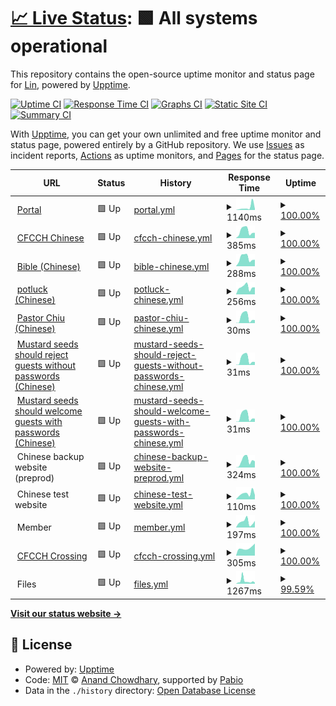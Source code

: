 # [📈 Live Status](https://chinese4christchurch.github.io/status): <!--live status--> **🟩 All systems operational**

This repository contains the open-source uptime monitor and status page for [Lin](https://www.cfcchayward.org/), powered by [Upptime](https://github.com/upptime/upptime).

[![Uptime CI](https://github.com/chinese4christchurch/status/workflows/Uptime%20CI/badge.svg)](https://github.com/chinese4christchurch/status/actions?query=workflow%3A%22Uptime+CI%22)
[![Response Time CI](https://github.com/chinese4christchurch/status/workflows/Response%20Time%20CI/badge.svg)](https://github.com/chinese4christchurch/status/actions?query=workflow%3A%22Response+Time+CI%22)
[![Graphs CI](https://github.com/chinese4christchurch/status/workflows/Graphs%20CI/badge.svg)](https://github.com/chinese4christchurch/status/actions?query=workflow%3A%22Graphs+CI%22)
[![Static Site CI](https://github.com/chinese4christchurch/status/workflows/Static%20Site%20CI/badge.svg)](https://github.com/chinese4christchurch/status/actions?query=workflow%3A%22Static+Site+CI%22)
[![Summary CI](https://github.com/chinese4christchurch/status/workflows/Summary%20CI/badge.svg)](https://github.com/chinese4christchurch/status/actions?query=workflow%3A%22Summary+CI%22)

With [Upptime](https://upptime.js.org), you can get your own unlimited and free uptime monitor and status page, powered entirely by a GitHub repository. We use [Issues](https://github.com/chinese4christchurch/status/issues) as incident reports, [Actions](https://github.com/chinese4christchurch/status/actions) as uptime monitors, and [Pages](https://chinese4christchurch.github.io/status) for the status page.

<!--start: status pages-->
<!-- This summary is generated by Upptime (https://github.com/upptime/upptime) -->
<!-- Do not edit this manually, your changes will be overwritten -->
<!-- prettier-ignore -->
| URL | Status | History | Response Time | Uptime |
| --- | ------ | ------- | ------------- | ------ |
| <img alt="" src="https://icons.duckduckgo.com/ip3/www.cfcchayward.org.ico" height="13"> [Portal](https://www.cfcchayward.org) | 🟩 Up | [portal.yml](https://github.com/chinese4christchurch/status/commits/HEAD/history/portal.yml) | <details><summary><img alt="Response time graph" src="./graphs/portal/response-time-week.png" height="20"> 1140ms</summary><br><a href="https://chinese4christchurch.github.io/status/history/portal"><img alt="Response time 457" src="https://img.shields.io/endpoint?url=https%3A%2F%2Fraw.githubusercontent.com%2Fchinese4christchurch%2Fstatus%2FHEAD%2Fapi%2Fportal%2Fresponse-time.json"></a><br><a href="https://chinese4christchurch.github.io/status/history/portal"><img alt="24-hour response time 489" src="https://img.shields.io/endpoint?url=https%3A%2F%2Fraw.githubusercontent.com%2Fchinese4christchurch%2Fstatus%2FHEAD%2Fapi%2Fportal%2Fresponse-time-day.json"></a><br><a href="https://chinese4christchurch.github.io/status/history/portal"><img alt="7-day response time 1140" src="https://img.shields.io/endpoint?url=https%3A%2F%2Fraw.githubusercontent.com%2Fchinese4christchurch%2Fstatus%2FHEAD%2Fapi%2Fportal%2Fresponse-time-week.json"></a><br><a href="https://chinese4christchurch.github.io/status/history/portal"><img alt="30-day response time 587" src="https://img.shields.io/endpoint?url=https%3A%2F%2Fraw.githubusercontent.com%2Fchinese4christchurch%2Fstatus%2FHEAD%2Fapi%2Fportal%2Fresponse-time-month.json"></a><br><a href="https://chinese4christchurch.github.io/status/history/portal"><img alt="1-year response time 457" src="https://img.shields.io/endpoint?url=https%3A%2F%2Fraw.githubusercontent.com%2Fchinese4christchurch%2Fstatus%2FHEAD%2Fapi%2Fportal%2Fresponse-time-year.json"></a></details> | <details><summary><a href="https://chinese4christchurch.github.io/status/history/portal">100.00%</a></summary><a href="https://chinese4christchurch.github.io/status/history/portal"><img alt="All-time uptime 100.00%" src="https://img.shields.io/endpoint?url=https%3A%2F%2Fraw.githubusercontent.com%2Fchinese4christchurch%2Fstatus%2FHEAD%2Fapi%2Fportal%2Fuptime.json"></a><br><a href="https://chinese4christchurch.github.io/status/history/portal"><img alt="24-hour uptime 100.00%" src="https://img.shields.io/endpoint?url=https%3A%2F%2Fraw.githubusercontent.com%2Fchinese4christchurch%2Fstatus%2FHEAD%2Fapi%2Fportal%2Fuptime-day.json"></a><br><a href="https://chinese4christchurch.github.io/status/history/portal"><img alt="7-day uptime 100.00%" src="https://img.shields.io/endpoint?url=https%3A%2F%2Fraw.githubusercontent.com%2Fchinese4christchurch%2Fstatus%2FHEAD%2Fapi%2Fportal%2Fuptime-week.json"></a><br><a href="https://chinese4christchurch.github.io/status/history/portal"><img alt="30-day uptime 100.00%" src="https://img.shields.io/endpoint?url=https%3A%2F%2Fraw.githubusercontent.com%2Fchinese4christchurch%2Fstatus%2FHEAD%2Fapi%2Fportal%2Fuptime-month.json"></a><br><a href="https://chinese4christchurch.github.io/status/history/portal"><img alt="1-year uptime 100.00%" src="https://img.shields.io/endpoint?url=https%3A%2F%2Fraw.githubusercontent.com%2Fchinese4christchurch%2Fstatus%2FHEAD%2Fapi%2Fportal%2Fuptime-year.json"></a></details>
| <img alt="" src="https://icons.duckduckgo.com/ip3/chineseforchristchurch.org.ico" height="13"> [CFCCH Chinese](https://chineseforchristchurch.org/hayward) | 🟩 Up | [cfcch-chinese.yml](https://github.com/chinese4christchurch/status/commits/HEAD/history/cfcch-chinese.yml) | <details><summary><img alt="Response time graph" src="./graphs/cfcch-chinese/response-time-week.png" height="20"> 385ms</summary><br><a href="https://chinese4christchurch.github.io/status/history/cfcch-chinese"><img alt="Response time 485" src="https://img.shields.io/endpoint?url=https%3A%2F%2Fraw.githubusercontent.com%2Fchinese4christchurch%2Fstatus%2FHEAD%2Fapi%2Fcfcch-chinese%2Fresponse-time.json"></a><br><a href="https://chinese4christchurch.github.io/status/history/cfcch-chinese"><img alt="24-hour response time 288" src="https://img.shields.io/endpoint?url=https%3A%2F%2Fraw.githubusercontent.com%2Fchinese4christchurch%2Fstatus%2FHEAD%2Fapi%2Fcfcch-chinese%2Fresponse-time-day.json"></a><br><a href="https://chinese4christchurch.github.io/status/history/cfcch-chinese"><img alt="7-day response time 385" src="https://img.shields.io/endpoint?url=https%3A%2F%2Fraw.githubusercontent.com%2Fchinese4christchurch%2Fstatus%2FHEAD%2Fapi%2Fcfcch-chinese%2Fresponse-time-week.json"></a><br><a href="https://chinese4christchurch.github.io/status/history/cfcch-chinese"><img alt="30-day response time 473" src="https://img.shields.io/endpoint?url=https%3A%2F%2Fraw.githubusercontent.com%2Fchinese4christchurch%2Fstatus%2FHEAD%2Fapi%2Fcfcch-chinese%2Fresponse-time-month.json"></a><br><a href="https://chinese4christchurch.github.io/status/history/cfcch-chinese"><img alt="1-year response time 485" src="https://img.shields.io/endpoint?url=https%3A%2F%2Fraw.githubusercontent.com%2Fchinese4christchurch%2Fstatus%2FHEAD%2Fapi%2Fcfcch-chinese%2Fresponse-time-year.json"></a></details> | <details><summary><a href="https://chinese4christchurch.github.io/status/history/cfcch-chinese">100.00%</a></summary><a href="https://chinese4christchurch.github.io/status/history/cfcch-chinese"><img alt="All-time uptime 99.99%" src="https://img.shields.io/endpoint?url=https%3A%2F%2Fraw.githubusercontent.com%2Fchinese4christchurch%2Fstatus%2FHEAD%2Fapi%2Fcfcch-chinese%2Fuptime.json"></a><br><a href="https://chinese4christchurch.github.io/status/history/cfcch-chinese"><img alt="24-hour uptime 100.00%" src="https://img.shields.io/endpoint?url=https%3A%2F%2Fraw.githubusercontent.com%2Fchinese4christchurch%2Fstatus%2FHEAD%2Fapi%2Fcfcch-chinese%2Fuptime-day.json"></a><br><a href="https://chinese4christchurch.github.io/status/history/cfcch-chinese"><img alt="7-day uptime 100.00%" src="https://img.shields.io/endpoint?url=https%3A%2F%2Fraw.githubusercontent.com%2Fchinese4christchurch%2Fstatus%2FHEAD%2Fapi%2Fcfcch-chinese%2Fuptime-week.json"></a><br><a href="https://chinese4christchurch.github.io/status/history/cfcch-chinese"><img alt="30-day uptime 100.00%" src="https://img.shields.io/endpoint?url=https%3A%2F%2Fraw.githubusercontent.com%2Fchinese4christchurch%2Fstatus%2FHEAD%2Fapi%2Fcfcch-chinese%2Fuptime-month.json"></a><br><a href="https://chinese4christchurch.github.io/status/history/cfcch-chinese"><img alt="1-year uptime 99.99%" src="https://img.shields.io/endpoint?url=https%3A%2F%2Fraw.githubusercontent.com%2Fchinese4christchurch%2Fstatus%2FHEAD%2Fapi%2Fcfcch-chinese%2Fuptime-year.json"></a></details>
| <img alt="" src="https://icons.duckduckgo.com/ip3/bible.chineseforchristchurch.org.ico" height="13"> [Bible (Chinese)](https://bible.chineseforchristchurch.org) | 🟩 Up | [bible-chinese.yml](https://github.com/chinese4christchurch/status/commits/HEAD/history/bible-chinese.yml) | <details><summary><img alt="Response time graph" src="./graphs/bible-chinese/response-time-week.png" height="20"> 288ms</summary><br><a href="https://chinese4christchurch.github.io/status/history/bible-chinese"><img alt="Response time 335" src="https://img.shields.io/endpoint?url=https%3A%2F%2Fraw.githubusercontent.com%2Fchinese4christchurch%2Fstatus%2FHEAD%2Fapi%2Fbible-chinese%2Fresponse-time.json"></a><br><a href="https://chinese4christchurch.github.io/status/history/bible-chinese"><img alt="24-hour response time 229" src="https://img.shields.io/endpoint?url=https%3A%2F%2Fraw.githubusercontent.com%2Fchinese4christchurch%2Fstatus%2FHEAD%2Fapi%2Fbible-chinese%2Fresponse-time-day.json"></a><br><a href="https://chinese4christchurch.github.io/status/history/bible-chinese"><img alt="7-day response time 288" src="https://img.shields.io/endpoint?url=https%3A%2F%2Fraw.githubusercontent.com%2Fchinese4christchurch%2Fstatus%2FHEAD%2Fapi%2Fbible-chinese%2Fresponse-time-week.json"></a><br><a href="https://chinese4christchurch.github.io/status/history/bible-chinese"><img alt="30-day response time 341" src="https://img.shields.io/endpoint?url=https%3A%2F%2Fraw.githubusercontent.com%2Fchinese4christchurch%2Fstatus%2FHEAD%2Fapi%2Fbible-chinese%2Fresponse-time-month.json"></a><br><a href="https://chinese4christchurch.github.io/status/history/bible-chinese"><img alt="1-year response time 335" src="https://img.shields.io/endpoint?url=https%3A%2F%2Fraw.githubusercontent.com%2Fchinese4christchurch%2Fstatus%2FHEAD%2Fapi%2Fbible-chinese%2Fresponse-time-year.json"></a></details> | <details><summary><a href="https://chinese4christchurch.github.io/status/history/bible-chinese">100.00%</a></summary><a href="https://chinese4christchurch.github.io/status/history/bible-chinese"><img alt="All-time uptime 99.99%" src="https://img.shields.io/endpoint?url=https%3A%2F%2Fraw.githubusercontent.com%2Fchinese4christchurch%2Fstatus%2FHEAD%2Fapi%2Fbible-chinese%2Fuptime.json"></a><br><a href="https://chinese4christchurch.github.io/status/history/bible-chinese"><img alt="24-hour uptime 100.00%" src="https://img.shields.io/endpoint?url=https%3A%2F%2Fraw.githubusercontent.com%2Fchinese4christchurch%2Fstatus%2FHEAD%2Fapi%2Fbible-chinese%2Fuptime-day.json"></a><br><a href="https://chinese4christchurch.github.io/status/history/bible-chinese"><img alt="7-day uptime 100.00%" src="https://img.shields.io/endpoint?url=https%3A%2F%2Fraw.githubusercontent.com%2Fchinese4christchurch%2Fstatus%2FHEAD%2Fapi%2Fbible-chinese%2Fuptime-week.json"></a><br><a href="https://chinese4christchurch.github.io/status/history/bible-chinese"><img alt="30-day uptime 100.00%" src="https://img.shields.io/endpoint?url=https%3A%2F%2Fraw.githubusercontent.com%2Fchinese4christchurch%2Fstatus%2FHEAD%2Fapi%2Fbible-chinese%2Fuptime-month.json"></a><br><a href="https://chinese4christchurch.github.io/status/history/bible-chinese"><img alt="1-year uptime 99.99%" src="https://img.shields.io/endpoint?url=https%3A%2F%2Fraw.githubusercontent.com%2Fchinese4christchurch%2Fstatus%2FHEAD%2Fapi%2Fbible-chinese%2Fuptime-year.json"></a></details>
| <img alt="" src="https://icons.duckduckgo.com/ip3/chineseforchristchurch.org.ico" height="13"> [potluck (Chinese)](https://chineseforchristchurch.org/potluck) | 🟩 Up | [potluck-chinese.yml](https://github.com/chinese4christchurch/status/commits/HEAD/history/potluck-chinese.yml) | <details><summary><img alt="Response time graph" src="./graphs/potluck-chinese/response-time-week.png" height="20"> 256ms</summary><br><a href="https://chinese4christchurch.github.io/status/history/potluck-chinese"><img alt="Response time 332" src="https://img.shields.io/endpoint?url=https%3A%2F%2Fraw.githubusercontent.com%2Fchinese4christchurch%2Fstatus%2FHEAD%2Fapi%2Fpotluck-chinese%2Fresponse-time.json"></a><br><a href="https://chinese4christchurch.github.io/status/history/potluck-chinese"><img alt="24-hour response time 251" src="https://img.shields.io/endpoint?url=https%3A%2F%2Fraw.githubusercontent.com%2Fchinese4christchurch%2Fstatus%2FHEAD%2Fapi%2Fpotluck-chinese%2Fresponse-time-day.json"></a><br><a href="https://chinese4christchurch.github.io/status/history/potluck-chinese"><img alt="7-day response time 256" src="https://img.shields.io/endpoint?url=https%3A%2F%2Fraw.githubusercontent.com%2Fchinese4christchurch%2Fstatus%2FHEAD%2Fapi%2Fpotluck-chinese%2Fresponse-time-week.json"></a><br><a href="https://chinese4christchurch.github.io/status/history/potluck-chinese"><img alt="30-day response time 268" src="https://img.shields.io/endpoint?url=https%3A%2F%2Fraw.githubusercontent.com%2Fchinese4christchurch%2Fstatus%2FHEAD%2Fapi%2Fpotluck-chinese%2Fresponse-time-month.json"></a><br><a href="https://chinese4christchurch.github.io/status/history/potluck-chinese"><img alt="1-year response time 332" src="https://img.shields.io/endpoint?url=https%3A%2F%2Fraw.githubusercontent.com%2Fchinese4christchurch%2Fstatus%2FHEAD%2Fapi%2Fpotluck-chinese%2Fresponse-time-year.json"></a></details> | <details><summary><a href="https://chinese4christchurch.github.io/status/history/potluck-chinese">100.00%</a></summary><a href="https://chinese4christchurch.github.io/status/history/potluck-chinese"><img alt="All-time uptime 100.00%" src="https://img.shields.io/endpoint?url=https%3A%2F%2Fraw.githubusercontent.com%2Fchinese4christchurch%2Fstatus%2FHEAD%2Fapi%2Fpotluck-chinese%2Fuptime.json"></a><br><a href="https://chinese4christchurch.github.io/status/history/potluck-chinese"><img alt="24-hour uptime 100.00%" src="https://img.shields.io/endpoint?url=https%3A%2F%2Fraw.githubusercontent.com%2Fchinese4christchurch%2Fstatus%2FHEAD%2Fapi%2Fpotluck-chinese%2Fuptime-day.json"></a><br><a href="https://chinese4christchurch.github.io/status/history/potluck-chinese"><img alt="7-day uptime 100.00%" src="https://img.shields.io/endpoint?url=https%3A%2F%2Fraw.githubusercontent.com%2Fchinese4christchurch%2Fstatus%2FHEAD%2Fapi%2Fpotluck-chinese%2Fuptime-week.json"></a><br><a href="https://chinese4christchurch.github.io/status/history/potluck-chinese"><img alt="30-day uptime 100.00%" src="https://img.shields.io/endpoint?url=https%3A%2F%2Fraw.githubusercontent.com%2Fchinese4christchurch%2Fstatus%2FHEAD%2Fapi%2Fpotluck-chinese%2Fuptime-month.json"></a><br><a href="https://chinese4christchurch.github.io/status/history/potluck-chinese"><img alt="1-year uptime 100.00%" src="https://img.shields.io/endpoint?url=https%3A%2F%2Fraw.githubusercontent.com%2Fchinese4christchurch%2Fstatus%2FHEAD%2Fapi%2Fpotluck-chinese%2Fuptime-year.json"></a></details>
| <img alt="" src="https://icons.duckduckgo.com/ip3/chineseforchristchurch.org.ico" height="13"> [Pastor Chiu (Chinese)](https://chineseforchristchurch.org/pastorchiu/) | 🟩 Up | [pastor-chiu-chinese.yml](https://github.com/chinese4christchurch/status/commits/HEAD/history/pastor-chiu-chinese.yml) | <details><summary><img alt="Response time graph" src="./graphs/pastor-chiu-chinese/response-time-week.png" height="20"> 30ms</summary><br><a href="https://chinese4christchurch.github.io/status/history/pastor-chiu-chinese"><img alt="Response time 45" src="https://img.shields.io/endpoint?url=https%3A%2F%2Fraw.githubusercontent.com%2Fchinese4christchurch%2Fstatus%2FHEAD%2Fapi%2Fpastor-chiu-chinese%2Fresponse-time.json"></a><br><a href="https://chinese4christchurch.github.io/status/history/pastor-chiu-chinese"><img alt="24-hour response time 16" src="https://img.shields.io/endpoint?url=https%3A%2F%2Fraw.githubusercontent.com%2Fchinese4christchurch%2Fstatus%2FHEAD%2Fapi%2Fpastor-chiu-chinese%2Fresponse-time-day.json"></a><br><a href="https://chinese4christchurch.github.io/status/history/pastor-chiu-chinese"><img alt="7-day response time 30" src="https://img.shields.io/endpoint?url=https%3A%2F%2Fraw.githubusercontent.com%2Fchinese4christchurch%2Fstatus%2FHEAD%2Fapi%2Fpastor-chiu-chinese%2Fresponse-time-week.json"></a><br><a href="https://chinese4christchurch.github.io/status/history/pastor-chiu-chinese"><img alt="30-day response time 44" src="https://img.shields.io/endpoint?url=https%3A%2F%2Fraw.githubusercontent.com%2Fchinese4christchurch%2Fstatus%2FHEAD%2Fapi%2Fpastor-chiu-chinese%2Fresponse-time-month.json"></a><br><a href="https://chinese4christchurch.github.io/status/history/pastor-chiu-chinese"><img alt="1-year response time 45" src="https://img.shields.io/endpoint?url=https%3A%2F%2Fraw.githubusercontent.com%2Fchinese4christchurch%2Fstatus%2FHEAD%2Fapi%2Fpastor-chiu-chinese%2Fresponse-time-year.json"></a></details> | <details><summary><a href="https://chinese4christchurch.github.io/status/history/pastor-chiu-chinese">100.00%</a></summary><a href="https://chinese4christchurch.github.io/status/history/pastor-chiu-chinese"><img alt="All-time uptime 100.00%" src="https://img.shields.io/endpoint?url=https%3A%2F%2Fraw.githubusercontent.com%2Fchinese4christchurch%2Fstatus%2FHEAD%2Fapi%2Fpastor-chiu-chinese%2Fuptime.json"></a><br><a href="https://chinese4christchurch.github.io/status/history/pastor-chiu-chinese"><img alt="24-hour uptime 100.00%" src="https://img.shields.io/endpoint?url=https%3A%2F%2Fraw.githubusercontent.com%2Fchinese4christchurch%2Fstatus%2FHEAD%2Fapi%2Fpastor-chiu-chinese%2Fuptime-day.json"></a><br><a href="https://chinese4christchurch.github.io/status/history/pastor-chiu-chinese"><img alt="7-day uptime 100.00%" src="https://img.shields.io/endpoint?url=https%3A%2F%2Fraw.githubusercontent.com%2Fchinese4christchurch%2Fstatus%2FHEAD%2Fapi%2Fpastor-chiu-chinese%2Fuptime-week.json"></a><br><a href="https://chinese4christchurch.github.io/status/history/pastor-chiu-chinese"><img alt="30-day uptime 100.00%" src="https://img.shields.io/endpoint?url=https%3A%2F%2Fraw.githubusercontent.com%2Fchinese4christchurch%2Fstatus%2FHEAD%2Fapi%2Fpastor-chiu-chinese%2Fuptime-month.json"></a><br><a href="https://chinese4christchurch.github.io/status/history/pastor-chiu-chinese"><img alt="1-year uptime 100.00%" src="https://img.shields.io/endpoint?url=https%3A%2F%2Fraw.githubusercontent.com%2Fchinese4christchurch%2Fstatus%2FHEAD%2Fapi%2Fpastor-chiu-chinese%2Fuptime-year.json"></a></details>
| <img alt="" src="https://icons.duckduckgo.com/ip3/chineseforchristchurch.org.ico" height="13"> [Mustard seeds should reject guests without passwords (Chinese)](https://chineseforchristchurch.org/seeds/) | 🟩 Up | [mustard-seeds-should-reject-guests-without-passwords-chinese.yml](https://github.com/chinese4christchurch/status/commits/HEAD/history/mustard-seeds-should-reject-guests-without-passwords-chinese.yml) | <details><summary><img alt="Response time graph" src="./graphs/mustard-seeds-should-reject-guests-without-passwords-chinese/response-time-week.png" height="20"> 31ms</summary><br><a href="https://chinese4christchurch.github.io/status/history/mustard-seeds-should-reject-guests-without-passwords-chinese"><img alt="Response time 45" src="https://img.shields.io/endpoint?url=https%3A%2F%2Fraw.githubusercontent.com%2Fchinese4christchurch%2Fstatus%2FHEAD%2Fapi%2Fmustard-seeds-should-reject-guests-without-passwords-chinese%2Fresponse-time.json"></a><br><a href="https://chinese4christchurch.github.io/status/history/mustard-seeds-should-reject-guests-without-passwords-chinese"><img alt="24-hour response time 16" src="https://img.shields.io/endpoint?url=https%3A%2F%2Fraw.githubusercontent.com%2Fchinese4christchurch%2Fstatus%2FHEAD%2Fapi%2Fmustard-seeds-should-reject-guests-without-passwords-chinese%2Fresponse-time-day.json"></a><br><a href="https://chinese4christchurch.github.io/status/history/mustard-seeds-should-reject-guests-without-passwords-chinese"><img alt="7-day response time 31" src="https://img.shields.io/endpoint?url=https%3A%2F%2Fraw.githubusercontent.com%2Fchinese4christchurch%2Fstatus%2FHEAD%2Fapi%2Fmustard-seeds-should-reject-guests-without-passwords-chinese%2Fresponse-time-week.json"></a><br><a href="https://chinese4christchurch.github.io/status/history/mustard-seeds-should-reject-guests-without-passwords-chinese"><img alt="30-day response time 44" src="https://img.shields.io/endpoint?url=https%3A%2F%2Fraw.githubusercontent.com%2Fchinese4christchurch%2Fstatus%2FHEAD%2Fapi%2Fmustard-seeds-should-reject-guests-without-passwords-chinese%2Fresponse-time-month.json"></a><br><a href="https://chinese4christchurch.github.io/status/history/mustard-seeds-should-reject-guests-without-passwords-chinese"><img alt="1-year response time 45" src="https://img.shields.io/endpoint?url=https%3A%2F%2Fraw.githubusercontent.com%2Fchinese4christchurch%2Fstatus%2FHEAD%2Fapi%2Fmustard-seeds-should-reject-guests-without-passwords-chinese%2Fresponse-time-year.json"></a></details> | <details><summary><a href="https://chinese4christchurch.github.io/status/history/mustard-seeds-should-reject-guests-without-passwords-chinese">100.00%</a></summary><a href="https://chinese4christchurch.github.io/status/history/mustard-seeds-should-reject-guests-without-passwords-chinese"><img alt="All-time uptime 100.00%" src="https://img.shields.io/endpoint?url=https%3A%2F%2Fraw.githubusercontent.com%2Fchinese4christchurch%2Fstatus%2FHEAD%2Fapi%2Fmustard-seeds-should-reject-guests-without-passwords-chinese%2Fuptime.json"></a><br><a href="https://chinese4christchurch.github.io/status/history/mustard-seeds-should-reject-guests-without-passwords-chinese"><img alt="24-hour uptime 100.00%" src="https://img.shields.io/endpoint?url=https%3A%2F%2Fraw.githubusercontent.com%2Fchinese4christchurch%2Fstatus%2FHEAD%2Fapi%2Fmustard-seeds-should-reject-guests-without-passwords-chinese%2Fuptime-day.json"></a><br><a href="https://chinese4christchurch.github.io/status/history/mustard-seeds-should-reject-guests-without-passwords-chinese"><img alt="7-day uptime 100.00%" src="https://img.shields.io/endpoint?url=https%3A%2F%2Fraw.githubusercontent.com%2Fchinese4christchurch%2Fstatus%2FHEAD%2Fapi%2Fmustard-seeds-should-reject-guests-without-passwords-chinese%2Fuptime-week.json"></a><br><a href="https://chinese4christchurch.github.io/status/history/mustard-seeds-should-reject-guests-without-passwords-chinese"><img alt="30-day uptime 100.00%" src="https://img.shields.io/endpoint?url=https%3A%2F%2Fraw.githubusercontent.com%2Fchinese4christchurch%2Fstatus%2FHEAD%2Fapi%2Fmustard-seeds-should-reject-guests-without-passwords-chinese%2Fuptime-month.json"></a><br><a href="https://chinese4christchurch.github.io/status/history/mustard-seeds-should-reject-guests-without-passwords-chinese"><img alt="1-year uptime 100.00%" src="https://img.shields.io/endpoint?url=https%3A%2F%2Fraw.githubusercontent.com%2Fchinese4christchurch%2Fstatus%2FHEAD%2Fapi%2Fmustard-seeds-should-reject-guests-without-passwords-chinese%2Fuptime-year.json"></a></details>
| <img alt="" src="https://icons.duckduckgo.com/ip3/chineseforchristchurch.org.ico" height="13"> [Mustard seeds should welcome guests with passwords (Chinese)](https://chineseforchristchurch.org/seeds/) | 🟩 Up | [mustard-seeds-should-welcome-guests-with-passwords-chinese.yml](https://github.com/chinese4christchurch/status/commits/HEAD/history/mustard-seeds-should-welcome-guests-with-passwords-chinese.yml) | <details><summary><img alt="Response time graph" src="./graphs/mustard-seeds-should-welcome-guests-with-passwords-chinese/response-time-week.png" height="20"> 31ms</summary><br><a href="https://chinese4christchurch.github.io/status/history/mustard-seeds-should-welcome-guests-with-passwords-chinese"><img alt="Response time 46" src="https://img.shields.io/endpoint?url=https%3A%2F%2Fraw.githubusercontent.com%2Fchinese4christchurch%2Fstatus%2FHEAD%2Fapi%2Fmustard-seeds-should-welcome-guests-with-passwords-chinese%2Fresponse-time.json"></a><br><a href="https://chinese4christchurch.github.io/status/history/mustard-seeds-should-welcome-guests-with-passwords-chinese"><img alt="24-hour response time 17" src="https://img.shields.io/endpoint?url=https%3A%2F%2Fraw.githubusercontent.com%2Fchinese4christchurch%2Fstatus%2FHEAD%2Fapi%2Fmustard-seeds-should-welcome-guests-with-passwords-chinese%2Fresponse-time-day.json"></a><br><a href="https://chinese4christchurch.github.io/status/history/mustard-seeds-should-welcome-guests-with-passwords-chinese"><img alt="7-day response time 31" src="https://img.shields.io/endpoint?url=https%3A%2F%2Fraw.githubusercontent.com%2Fchinese4christchurch%2Fstatus%2FHEAD%2Fapi%2Fmustard-seeds-should-welcome-guests-with-passwords-chinese%2Fresponse-time-week.json"></a><br><a href="https://chinese4christchurch.github.io/status/history/mustard-seeds-should-welcome-guests-with-passwords-chinese"><img alt="30-day response time 45" src="https://img.shields.io/endpoint?url=https%3A%2F%2Fraw.githubusercontent.com%2Fchinese4christchurch%2Fstatus%2FHEAD%2Fapi%2Fmustard-seeds-should-welcome-guests-with-passwords-chinese%2Fresponse-time-month.json"></a><br><a href="https://chinese4christchurch.github.io/status/history/mustard-seeds-should-welcome-guests-with-passwords-chinese"><img alt="1-year response time 46" src="https://img.shields.io/endpoint?url=https%3A%2F%2Fraw.githubusercontent.com%2Fchinese4christchurch%2Fstatus%2FHEAD%2Fapi%2Fmustard-seeds-should-welcome-guests-with-passwords-chinese%2Fresponse-time-year.json"></a></details> | <details><summary><a href="https://chinese4christchurch.github.io/status/history/mustard-seeds-should-welcome-guests-with-passwords-chinese">100.00%</a></summary><a href="https://chinese4christchurch.github.io/status/history/mustard-seeds-should-welcome-guests-with-passwords-chinese"><img alt="All-time uptime 100.00%" src="https://img.shields.io/endpoint?url=https%3A%2F%2Fraw.githubusercontent.com%2Fchinese4christchurch%2Fstatus%2FHEAD%2Fapi%2Fmustard-seeds-should-welcome-guests-with-passwords-chinese%2Fuptime.json"></a><br><a href="https://chinese4christchurch.github.io/status/history/mustard-seeds-should-welcome-guests-with-passwords-chinese"><img alt="24-hour uptime 100.00%" src="https://img.shields.io/endpoint?url=https%3A%2F%2Fraw.githubusercontent.com%2Fchinese4christchurch%2Fstatus%2FHEAD%2Fapi%2Fmustard-seeds-should-welcome-guests-with-passwords-chinese%2Fuptime-day.json"></a><br><a href="https://chinese4christchurch.github.io/status/history/mustard-seeds-should-welcome-guests-with-passwords-chinese"><img alt="7-day uptime 100.00%" src="https://img.shields.io/endpoint?url=https%3A%2F%2Fraw.githubusercontent.com%2Fchinese4christchurch%2Fstatus%2FHEAD%2Fapi%2Fmustard-seeds-should-welcome-guests-with-passwords-chinese%2Fuptime-week.json"></a><br><a href="https://chinese4christchurch.github.io/status/history/mustard-seeds-should-welcome-guests-with-passwords-chinese"><img alt="30-day uptime 100.00%" src="https://img.shields.io/endpoint?url=https%3A%2F%2Fraw.githubusercontent.com%2Fchinese4christchurch%2Fstatus%2FHEAD%2Fapi%2Fmustard-seeds-should-welcome-guests-with-passwords-chinese%2Fuptime-month.json"></a><br><a href="https://chinese4christchurch.github.io/status/history/mustard-seeds-should-welcome-guests-with-passwords-chinese"><img alt="1-year uptime 100.00%" src="https://img.shields.io/endpoint?url=https%3A%2F%2Fraw.githubusercontent.com%2Fchinese4christchurch%2Fstatus%2FHEAD%2Fapi%2Fmustard-seeds-should-welcome-guests-with-passwords-chinese%2Fuptime-year.json"></a></details>
| <img alt="" src="https://icons.duckduckgo.com/ip3/null.ico" height="13"> Chinese backup website (preprod) | 🟩 Up | [chinese-backup-website-preprod.yml](https://github.com/chinese4christchurch/status/commits/HEAD/history/chinese-backup-website-preprod.yml) | <details><summary><img alt="Response time graph" src="./graphs/chinese-backup-website-preprod/response-time-week.png" height="20"> 324ms</summary><br><a href="https://chinese4christchurch.github.io/status/history/chinese-backup-website-preprod"><img alt="Response time 377" src="https://img.shields.io/endpoint?url=https%3A%2F%2Fraw.githubusercontent.com%2Fchinese4christchurch%2Fstatus%2FHEAD%2Fapi%2Fchinese-backup-website-preprod%2Fresponse-time.json"></a><br><a href="https://chinese4christchurch.github.io/status/history/chinese-backup-website-preprod"><img alt="24-hour response time 292" src="https://img.shields.io/endpoint?url=https%3A%2F%2Fraw.githubusercontent.com%2Fchinese4christchurch%2Fstatus%2FHEAD%2Fapi%2Fchinese-backup-website-preprod%2Fresponse-time-day.json"></a><br><a href="https://chinese4christchurch.github.io/status/history/chinese-backup-website-preprod"><img alt="7-day response time 324" src="https://img.shields.io/endpoint?url=https%3A%2F%2Fraw.githubusercontent.com%2Fchinese4christchurch%2Fstatus%2FHEAD%2Fapi%2Fchinese-backup-website-preprod%2Fresponse-time-week.json"></a><br><a href="https://chinese4christchurch.github.io/status/history/chinese-backup-website-preprod"><img alt="30-day response time 382" src="https://img.shields.io/endpoint?url=https%3A%2F%2Fraw.githubusercontent.com%2Fchinese4christchurch%2Fstatus%2FHEAD%2Fapi%2Fchinese-backup-website-preprod%2Fresponse-time-month.json"></a><br><a href="https://chinese4christchurch.github.io/status/history/chinese-backup-website-preprod"><img alt="1-year response time 377" src="https://img.shields.io/endpoint?url=https%3A%2F%2Fraw.githubusercontent.com%2Fchinese4christchurch%2Fstatus%2FHEAD%2Fapi%2Fchinese-backup-website-preprod%2Fresponse-time-year.json"></a></details> | <details><summary><a href="https://chinese4christchurch.github.io/status/history/chinese-backup-website-preprod">100.00%</a></summary><a href="https://chinese4christchurch.github.io/status/history/chinese-backup-website-preprod"><img alt="All-time uptime 100.00%" src="https://img.shields.io/endpoint?url=https%3A%2F%2Fraw.githubusercontent.com%2Fchinese4christchurch%2Fstatus%2FHEAD%2Fapi%2Fchinese-backup-website-preprod%2Fuptime.json"></a><br><a href="https://chinese4christchurch.github.io/status/history/chinese-backup-website-preprod"><img alt="24-hour uptime 100.00%" src="https://img.shields.io/endpoint?url=https%3A%2F%2Fraw.githubusercontent.com%2Fchinese4christchurch%2Fstatus%2FHEAD%2Fapi%2Fchinese-backup-website-preprod%2Fuptime-day.json"></a><br><a href="https://chinese4christchurch.github.io/status/history/chinese-backup-website-preprod"><img alt="7-day uptime 100.00%" src="https://img.shields.io/endpoint?url=https%3A%2F%2Fraw.githubusercontent.com%2Fchinese4christchurch%2Fstatus%2FHEAD%2Fapi%2Fchinese-backup-website-preprod%2Fuptime-week.json"></a><br><a href="https://chinese4christchurch.github.io/status/history/chinese-backup-website-preprod"><img alt="30-day uptime 100.00%" src="https://img.shields.io/endpoint?url=https%3A%2F%2Fraw.githubusercontent.com%2Fchinese4christchurch%2Fstatus%2FHEAD%2Fapi%2Fchinese-backup-website-preprod%2Fuptime-month.json"></a><br><a href="https://chinese4christchurch.github.io/status/history/chinese-backup-website-preprod"><img alt="1-year uptime 100.00%" src="https://img.shields.io/endpoint?url=https%3A%2F%2Fraw.githubusercontent.com%2Fchinese4christchurch%2Fstatus%2FHEAD%2Fapi%2Fchinese-backup-website-preprod%2Fuptime-year.json"></a></details>
| <img alt="" src="https://icons.duckduckgo.com/ip3/null.ico" height="13"> Chinese test website | 🟩 Up | [chinese-test-website.yml](https://github.com/chinese4christchurch/status/commits/HEAD/history/chinese-test-website.yml) | <details><summary><img alt="Response time graph" src="./graphs/chinese-test-website/response-time-week.png" height="20"> 110ms</summary><br><a href="https://chinese4christchurch.github.io/status/history/chinese-test-website"><img alt="Response time 182" src="https://img.shields.io/endpoint?url=https%3A%2F%2Fraw.githubusercontent.com%2Fchinese4christchurch%2Fstatus%2FHEAD%2Fapi%2Fchinese-test-website%2Fresponse-time.json"></a><br><a href="https://chinese4christchurch.github.io/status/history/chinese-test-website"><img alt="24-hour response time 83" src="https://img.shields.io/endpoint?url=https%3A%2F%2Fraw.githubusercontent.com%2Fchinese4christchurch%2Fstatus%2FHEAD%2Fapi%2Fchinese-test-website%2Fresponse-time-day.json"></a><br><a href="https://chinese4christchurch.github.io/status/history/chinese-test-website"><img alt="7-day response time 110" src="https://img.shields.io/endpoint?url=https%3A%2F%2Fraw.githubusercontent.com%2Fchinese4christchurch%2Fstatus%2FHEAD%2Fapi%2Fchinese-test-website%2Fresponse-time-week.json"></a><br><a href="https://chinese4christchurch.github.io/status/history/chinese-test-website"><img alt="30-day response time 113" src="https://img.shields.io/endpoint?url=https%3A%2F%2Fraw.githubusercontent.com%2Fchinese4christchurch%2Fstatus%2FHEAD%2Fapi%2Fchinese-test-website%2Fresponse-time-month.json"></a><br><a href="https://chinese4christchurch.github.io/status/history/chinese-test-website"><img alt="1-year response time 182" src="https://img.shields.io/endpoint?url=https%3A%2F%2Fraw.githubusercontent.com%2Fchinese4christchurch%2Fstatus%2FHEAD%2Fapi%2Fchinese-test-website%2Fresponse-time-year.json"></a></details> | <details><summary><a href="https://chinese4christchurch.github.io/status/history/chinese-test-website">100.00%</a></summary><a href="https://chinese4christchurch.github.io/status/history/chinese-test-website"><img alt="All-time uptime 100.00%" src="https://img.shields.io/endpoint?url=https%3A%2F%2Fraw.githubusercontent.com%2Fchinese4christchurch%2Fstatus%2FHEAD%2Fapi%2Fchinese-test-website%2Fuptime.json"></a><br><a href="https://chinese4christchurch.github.io/status/history/chinese-test-website"><img alt="24-hour uptime 100.00%" src="https://img.shields.io/endpoint?url=https%3A%2F%2Fraw.githubusercontent.com%2Fchinese4christchurch%2Fstatus%2FHEAD%2Fapi%2Fchinese-test-website%2Fuptime-day.json"></a><br><a href="https://chinese4christchurch.github.io/status/history/chinese-test-website"><img alt="7-day uptime 100.00%" src="https://img.shields.io/endpoint?url=https%3A%2F%2Fraw.githubusercontent.com%2Fchinese4christchurch%2Fstatus%2FHEAD%2Fapi%2Fchinese-test-website%2Fuptime-week.json"></a><br><a href="https://chinese4christchurch.github.io/status/history/chinese-test-website"><img alt="30-day uptime 100.00%" src="https://img.shields.io/endpoint?url=https%3A%2F%2Fraw.githubusercontent.com%2Fchinese4christchurch%2Fstatus%2FHEAD%2Fapi%2Fchinese-test-website%2Fuptime-month.json"></a><br><a href="https://chinese4christchurch.github.io/status/history/chinese-test-website"><img alt="1-year uptime 100.00%" src="https://img.shields.io/endpoint?url=https%3A%2F%2Fraw.githubusercontent.com%2Fchinese4christchurch%2Fstatus%2FHEAD%2Fapi%2Fchinese-test-website%2Fuptime-year.json"></a></details>
| <img alt="" src="https://icons.duckduckgo.com/ip3/null.ico" height="13"> Member | 🟩 Up | [member.yml](https://github.com/chinese4christchurch/status/commits/HEAD/history/member.yml) | <details><summary><img alt="Response time graph" src="./graphs/member/response-time-week.png" height="20"> 197ms</summary><br><a href="https://chinese4christchurch.github.io/status/history/member"><img alt="Response time 267" src="https://img.shields.io/endpoint?url=https%3A%2F%2Fraw.githubusercontent.com%2Fchinese4christchurch%2Fstatus%2FHEAD%2Fapi%2Fmember%2Fresponse-time.json"></a><br><a href="https://chinese4christchurch.github.io/status/history/member"><img alt="24-hour response time 230" src="https://img.shields.io/endpoint?url=https%3A%2F%2Fraw.githubusercontent.com%2Fchinese4christchurch%2Fstatus%2FHEAD%2Fapi%2Fmember%2Fresponse-time-day.json"></a><br><a href="https://chinese4christchurch.github.io/status/history/member"><img alt="7-day response time 197" src="https://img.shields.io/endpoint?url=https%3A%2F%2Fraw.githubusercontent.com%2Fchinese4christchurch%2Fstatus%2FHEAD%2Fapi%2Fmember%2Fresponse-time-week.json"></a><br><a href="https://chinese4christchurch.github.io/status/history/member"><img alt="30-day response time 277" src="https://img.shields.io/endpoint?url=https%3A%2F%2Fraw.githubusercontent.com%2Fchinese4christchurch%2Fstatus%2FHEAD%2Fapi%2Fmember%2Fresponse-time-month.json"></a><br><a href="https://chinese4christchurch.github.io/status/history/member"><img alt="1-year response time 267" src="https://img.shields.io/endpoint?url=https%3A%2F%2Fraw.githubusercontent.com%2Fchinese4christchurch%2Fstatus%2FHEAD%2Fapi%2Fmember%2Fresponse-time-year.json"></a></details> | <details><summary><a href="https://chinese4christchurch.github.io/status/history/member">100.00%</a></summary><a href="https://chinese4christchurch.github.io/status/history/member"><img alt="All-time uptime 99.99%" src="https://img.shields.io/endpoint?url=https%3A%2F%2Fraw.githubusercontent.com%2Fchinese4christchurch%2Fstatus%2FHEAD%2Fapi%2Fmember%2Fuptime.json"></a><br><a href="https://chinese4christchurch.github.io/status/history/member"><img alt="24-hour uptime 100.00%" src="https://img.shields.io/endpoint?url=https%3A%2F%2Fraw.githubusercontent.com%2Fchinese4christchurch%2Fstatus%2FHEAD%2Fapi%2Fmember%2Fuptime-day.json"></a><br><a href="https://chinese4christchurch.github.io/status/history/member"><img alt="7-day uptime 100.00%" src="https://img.shields.io/endpoint?url=https%3A%2F%2Fraw.githubusercontent.com%2Fchinese4christchurch%2Fstatus%2FHEAD%2Fapi%2Fmember%2Fuptime-week.json"></a><br><a href="https://chinese4christchurch.github.io/status/history/member"><img alt="30-day uptime 100.00%" src="https://img.shields.io/endpoint?url=https%3A%2F%2Fraw.githubusercontent.com%2Fchinese4christchurch%2Fstatus%2FHEAD%2Fapi%2Fmember%2Fuptime-month.json"></a><br><a href="https://chinese4christchurch.github.io/status/history/member"><img alt="1-year uptime 99.99%" src="https://img.shields.io/endpoint?url=https%3A%2F%2Fraw.githubusercontent.com%2Fchinese4christchurch%2Fstatus%2FHEAD%2Fapi%2Fmember%2Fuptime-year.json"></a></details>
| <img alt="" src="https://icons.duckduckgo.com/ip3/www.thecrossing.website.ico" height="13"> [CFCCH Crossing](https://www.thecrossing.website) | 🟩 Up | [cfcch-crossing.yml](https://github.com/chinese4christchurch/status/commits/HEAD/history/cfcch-crossing.yml) | <details><summary><img alt="Response time graph" src="./graphs/cfcch-crossing/response-time-week.png" height="20"> 305ms</summary><br><a href="https://chinese4christchurch.github.io/status/history/cfcch-crossing"><img alt="Response time 535" src="https://img.shields.io/endpoint?url=https%3A%2F%2Fraw.githubusercontent.com%2Fchinese4christchurch%2Fstatus%2FHEAD%2Fapi%2Fcfcch-crossing%2Fresponse-time.json"></a><br><a href="https://chinese4christchurch.github.io/status/history/cfcch-crossing"><img alt="24-hour response time 477" src="https://img.shields.io/endpoint?url=https%3A%2F%2Fraw.githubusercontent.com%2Fchinese4christchurch%2Fstatus%2FHEAD%2Fapi%2Fcfcch-crossing%2Fresponse-time-day.json"></a><br><a href="https://chinese4christchurch.github.io/status/history/cfcch-crossing"><img alt="7-day response time 305" src="https://img.shields.io/endpoint?url=https%3A%2F%2Fraw.githubusercontent.com%2Fchinese4christchurch%2Fstatus%2FHEAD%2Fapi%2Fcfcch-crossing%2Fresponse-time-week.json"></a><br><a href="https://chinese4christchurch.github.io/status/history/cfcch-crossing"><img alt="30-day response time 329" src="https://img.shields.io/endpoint?url=https%3A%2F%2Fraw.githubusercontent.com%2Fchinese4christchurch%2Fstatus%2FHEAD%2Fapi%2Fcfcch-crossing%2Fresponse-time-month.json"></a><br><a href="https://chinese4christchurch.github.io/status/history/cfcch-crossing"><img alt="1-year response time 535" src="https://img.shields.io/endpoint?url=https%3A%2F%2Fraw.githubusercontent.com%2Fchinese4christchurch%2Fstatus%2FHEAD%2Fapi%2Fcfcch-crossing%2Fresponse-time-year.json"></a></details> | <details><summary><a href="https://chinese4christchurch.github.io/status/history/cfcch-crossing">100.00%</a></summary><a href="https://chinese4christchurch.github.io/status/history/cfcch-crossing"><img alt="All-time uptime 99.92%" src="https://img.shields.io/endpoint?url=https%3A%2F%2Fraw.githubusercontent.com%2Fchinese4christchurch%2Fstatus%2FHEAD%2Fapi%2Fcfcch-crossing%2Fuptime.json"></a><br><a href="https://chinese4christchurch.github.io/status/history/cfcch-crossing"><img alt="24-hour uptime 100.00%" src="https://img.shields.io/endpoint?url=https%3A%2F%2Fraw.githubusercontent.com%2Fchinese4christchurch%2Fstatus%2FHEAD%2Fapi%2Fcfcch-crossing%2Fuptime-day.json"></a><br><a href="https://chinese4christchurch.github.io/status/history/cfcch-crossing"><img alt="7-day uptime 100.00%" src="https://img.shields.io/endpoint?url=https%3A%2F%2Fraw.githubusercontent.com%2Fchinese4christchurch%2Fstatus%2FHEAD%2Fapi%2Fcfcch-crossing%2Fuptime-week.json"></a><br><a href="https://chinese4christchurch.github.io/status/history/cfcch-crossing"><img alt="30-day uptime 100.00%" src="https://img.shields.io/endpoint?url=https%3A%2F%2Fraw.githubusercontent.com%2Fchinese4christchurch%2Fstatus%2FHEAD%2Fapi%2Fcfcch-crossing%2Fuptime-month.json"></a><br><a href="https://chinese4christchurch.github.io/status/history/cfcch-crossing"><img alt="1-year uptime 99.92%" src="https://img.shields.io/endpoint?url=https%3A%2F%2Fraw.githubusercontent.com%2Fchinese4christchurch%2Fstatus%2FHEAD%2Fapi%2Fcfcch-crossing%2Fuptime-year.json"></a></details>
| <img alt="" src="https://icons.duckduckgo.com/ip3/null.ico" height="13"> Files | 🟩 Up | [files.yml](https://github.com/chinese4christchurch/status/commits/HEAD/history/files.yml) | <details><summary><img alt="Response time graph" src="./graphs/files/response-time-week.png" height="20"> 1267ms</summary><br><a href="https://chinese4christchurch.github.io/status/history/files"><img alt="Response time 799" src="https://img.shields.io/endpoint?url=https%3A%2F%2Fraw.githubusercontent.com%2Fchinese4christchurch%2Fstatus%2FHEAD%2Fapi%2Ffiles%2Fresponse-time.json"></a><br><a href="https://chinese4christchurch.github.io/status/history/files"><img alt="24-hour response time 502" src="https://img.shields.io/endpoint?url=https%3A%2F%2Fraw.githubusercontent.com%2Fchinese4christchurch%2Fstatus%2FHEAD%2Fapi%2Ffiles%2Fresponse-time-day.json"></a><br><a href="https://chinese4christchurch.github.io/status/history/files"><img alt="7-day response time 1267" src="https://img.shields.io/endpoint?url=https%3A%2F%2Fraw.githubusercontent.com%2Fchinese4christchurch%2Fstatus%2FHEAD%2Fapi%2Ffiles%2Fresponse-time-week.json"></a><br><a href="https://chinese4christchurch.github.io/status/history/files"><img alt="30-day response time 895" src="https://img.shields.io/endpoint?url=https%3A%2F%2Fraw.githubusercontent.com%2Fchinese4christchurch%2Fstatus%2FHEAD%2Fapi%2Ffiles%2Fresponse-time-month.json"></a><br><a href="https://chinese4christchurch.github.io/status/history/files"><img alt="1-year response time 799" src="https://img.shields.io/endpoint?url=https%3A%2F%2Fraw.githubusercontent.com%2Fchinese4christchurch%2Fstatus%2FHEAD%2Fapi%2Ffiles%2Fresponse-time-year.json"></a></details> | <details><summary><a href="https://chinese4christchurch.github.io/status/history/files">99.59%</a></summary><a href="https://chinese4christchurch.github.io/status/history/files"><img alt="All-time uptime 99.92%" src="https://img.shields.io/endpoint?url=https%3A%2F%2Fraw.githubusercontent.com%2Fchinese4christchurch%2Fstatus%2FHEAD%2Fapi%2Ffiles%2Fuptime.json"></a><br><a href="https://chinese4christchurch.github.io/status/history/files"><img alt="24-hour uptime 100.00%" src="https://img.shields.io/endpoint?url=https%3A%2F%2Fraw.githubusercontent.com%2Fchinese4christchurch%2Fstatus%2FHEAD%2Fapi%2Ffiles%2Fuptime-day.json"></a><br><a href="https://chinese4christchurch.github.io/status/history/files"><img alt="7-day uptime 99.59%" src="https://img.shields.io/endpoint?url=https%3A%2F%2Fraw.githubusercontent.com%2Fchinese4christchurch%2Fstatus%2FHEAD%2Fapi%2Ffiles%2Fuptime-week.json"></a><br><a href="https://chinese4christchurch.github.io/status/history/files"><img alt="30-day uptime 99.85%" src="https://img.shields.io/endpoint?url=https%3A%2F%2Fraw.githubusercontent.com%2Fchinese4christchurch%2Fstatus%2FHEAD%2Fapi%2Ffiles%2Fuptime-month.json"></a><br><a href="https://chinese4christchurch.github.io/status/history/files"><img alt="1-year uptime 99.92%" src="https://img.shields.io/endpoint?url=https%3A%2F%2Fraw.githubusercontent.com%2Fchinese4christchurch%2Fstatus%2FHEAD%2Fapi%2Ffiles%2Fuptime-year.json"></a></details>

<!--end: status pages-->

[**Visit our status website →**](https://chinese4christchurch.github.io/status)

## 📄 License

- Powered by: [Upptime](https://github.com/upptime/upptime)
- Code: [MIT](./LICENSE) © [Anand Chowdhary](https://anandchowdhary.com), supported by [Pabio](https://pabio.com)
- Data in the `./history` directory: [Open Database License](https://opendatacommons.org/licenses/odbl/1-0/)

